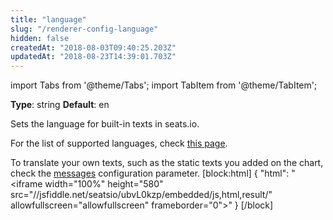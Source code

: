 ```yaml
---
title: "language"
slug: "/renderer-config-language"
hidden: false
createdAt: "2018-08-03T09:40:25.203Z"
updatedAt: "2018-08-23T14:39:01.703Z"
---
```


import Tabs from '@theme/Tabs';
import TabItem from '@theme/TabItem';

**Type**: string
**Default**: en

Sets the language for built-in texts in seats.io. 

For the list of supported languages, check [this page](http://support.seats.io/integrating-seats-io/multi-language-i18n-support).

To translate your own texts, such as the static texts you added on the chart, check the [messages](renderer-config-messages) configuration parameter.
[block:html]
{
  "html": "<iframe width=\"100%\" height=\"580\" src=\"//jsfiddle.net/seatsio/ubvL0kzp/embedded/js,html,result/\" allowfullscreen=\"allowfullscreen\" frameborder=\"0\"></iframe>"
}
[/block]
